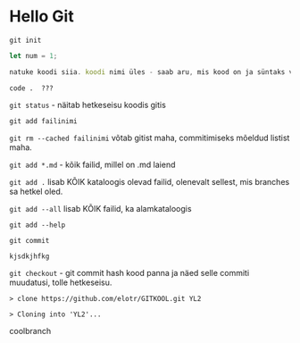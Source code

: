 # Hello Git

`git init`

```javascript
let num = 1;

natuke koodi siia. koodi nimi üles - saab aru, mis kood on ja süntaks vastavalt
```

`code .  ???`


`git status` - näitab hetkeseisu koodis gitis

`git add failinimi`

`git rm --cached failinimi` võtab gitist maha, commitimiseks mõeldud listist maha.

`git add *.md` - kõik failid, millel on .md laiend

`git add .` lisab KÕIK kataloogis olevad failid, olenevalt sellest, mis branches sa hetkel oled.

`git add --all` lisab KÕIK failid, ka alamkataloogis

`git add --help`

`git commit`

`kjsdkjhfkg`

`git checkout` - git commit hash kood panna ja näed selle commiti muudatusi, tolle hetkeseisu.


`> clone https://github.com/elotr/GITKOOL.git YL2`

`> Cloning into 'YL2'...`

coolbranch
